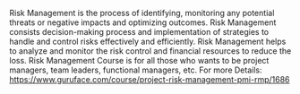 Risk Management is the process of identifying, monitoring any potential threats or negative impacts and optimizing outcomes. Risk Management consists decision-making process and implementation of strategies to handle and control risks effectively and efficiently. Risk Management helps to analyze and monitor the risk control and financial resources to reduce the loss. 
Risk Management Course is for all those who wants to be project managers, team leaders, functional managers, etc. 
For more Details: https://www.guruface.com/course/project-risk-management-pmi-rmp/1686
